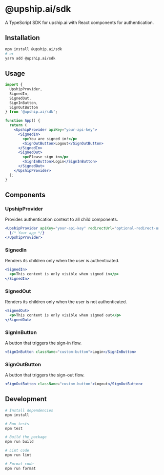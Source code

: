 # @upship.ai/sdk

A TypeScript SDK for upship.ai with React components for authentication.

## Installation

```bash
npm install @upship.ai/sdk
# or
yarn add @upship.ai/sdk
```

## Usage

```jsx
import { 
  UpshipProvider, 
  SignedIn, 
  SignedOut, 
  SignInButton, 
  SignOutButton 
} from '@upship.ai/sdk';

function App() {
  return (
    <UpshipProvider apiKey="your-api-key">
      <SignedIn>
        <p>You are signed in!</p>
        <SignOutButton>Logout</SignOutButton>
      </SignedIn>
      <SignedOut>
        <p>Please sign in</p>
        <SignInButton>Login</SignInButton>
      </SignedOut>
    </UpshipProvider>
  );
}
```

## Components

### UpshipProvider

Provides authentication context to all child components.

```jsx
<UpshipProvider apiKey="your-api-key" redirectUrl="optional-redirect-url">
  {/* Your app */}
</UpshipProvider>
```

### SignedIn

Renders its children only when the user is authenticated.

```jsx
<SignedIn>
  <p>This content is only visible when signed in</p>
</SignedIn>
```

### SignedOut

Renders its children only when the user is not authenticated.

```jsx
<SignedOut>
  <p>This content is only visible when signed out</p>
</SignedOut>
```

### SignInButton

A button that triggers the sign-in flow.

```jsx
<SignInButton className="custom-button">Login</SignInButton>
```

### SignOutButton

A button that triggers the sign-out flow.

```jsx
<SignOutButton className="custom-button">Logout</SignOutButton>
```

## Development

```bash
# Install dependencies
npm install

# Run tests
npm test

# Build the package
npm run build

# Lint code
npm run lint

# Format code
npm run format
```
